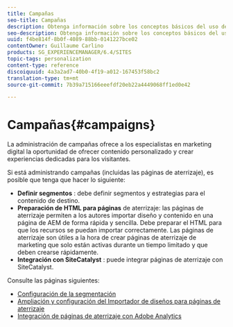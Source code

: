```yaml
---
title: Campañas
seo-title: Campañas
description: Obtenga información sobre los conceptos básicos del uso de campañas AEM.
seo-description: Obtenga información sobre los conceptos básicos del uso de campañas AEM.
uuid: f4be814f-8b0f-4089-88bb-0141227bce02
contentOwner: Guillaume Carlino
products: SG_EXPERIENCEMANAGER/6.4/SITES
topic-tags: personalization
content-type: reference
discoiquuid: 4a3a2ad7-40b0-4f19-a012-167453f58bc2
translation-type: tm+mt
source-git-commit: 7b39a715166eeefdf20eb22a4449068ff1ed0e42

---
```



# Campañas{#campaigns}

La administración de campañas ofrece a los especialistas en marketing digital la oportunidad de ofrecer contenido personalizado y crear experiencias dedicadas para los visitantes.

Si está administrando campañas (incluidas las páginas de aterrizaje), es posible que tenga que hacer lo siguiente:

* **Definir segmentos** : debe definir segmentos y estrategias para el contenido de destino.
* **Preparación de HTML para páginas** de aterrizaje: las páginas de aterrizaje permiten a los autores importar diseño y contenido en una página de AEM de forma rápida y sencilla. Debe preparar el HTML para que los recursos se puedan importar correctamente. Las páginas de aterrizaje son útiles a la hora de crear páginas de aterrizaje de marketing que solo están activas durante un tiempo limitado y que deben crearse rápidamente.
* **Integración con SiteCatalyst** : puede integrar páginas de aterrizaje con SiteCatalyst.

Consulte las páginas siguientes:

* [Configuración de la segmentación](/help/sites-administering/campaign-segmentation.md)
* [Ampliación y configuración del Importador de diseños para páginas de aterrizaje](/help/sites-administering/extending-the-design-importer-for-landingpages.md)
* [Integración de páginas de aterrizaje con Adobe Analytics](/help/sites-administering/integrating-landing-pages-with-adobe-analytics.md)

